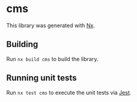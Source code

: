 # cms

This library was generated with [Nx](https://nx.dev).

## Building

Run `nx build cms` to build the library.

## Running unit tests

Run `nx test cms` to execute the unit tests via [Jest](https://jestjs.io).
